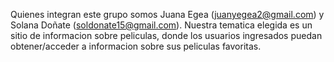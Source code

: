 Quienes integran este grupo somos Juana Egea (juanyegea2@gmail.com) y Solana Doñate (soldonate15@gmail.com). Nuestra tematica elegida es un sitio de informacion sobre peliculas, donde los usuarios ingresados puedan obtener/acceder a informacion sobre sus peliculas favoritas.

